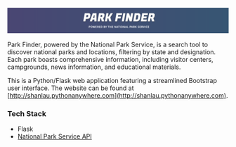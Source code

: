 ![PARK-FINDER](banner.png)

Park Finder, powered by the National Park Service, is a search tool to discover national parks and locations, filtering by state and designation. Each park boasts comprehensive information, including visitor centers, campgrounds, news information, and educational materials. 

This is a Python/Flask web application featuring a streamlined Bootstrap user interface. The website can be found at [http://shanlau.pythonanywhere.com](http://shanlau.pythonanywhere.com).

### Tech Stack
* Flask
* [National Park Service API](https://www.nps.gov/subjects/developer/api-documentation.htm)

